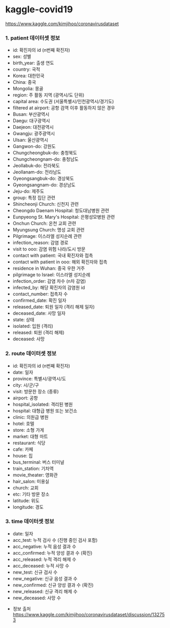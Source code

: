 # kaggle-covid19
https://www.kaggle.com/kimjihoo/coronavirusdataset

### 1. patient 데이터셋 정보
* id: 확진자의 id (n번째 확진자)
* sex: 성별
* birth_year: 출생 연도
* country: 국적
* Korea: 대한민국
* China: 중국
* Mongolia: 몽골
* region: 주 활동 지역 (광역시/도 단위)
* capital area: 수도권 (서울특별시/인천광역시/경기도)
* filtered at airport: 공항 검역 이후 활동하지 않은 경우
* Busan: 부산광역시
* Daegu: 대구광역시
* Daejeon: 대전광역시
* Gwangju: 광주광역시
* Ulsan: 울산광역시
* Gangwon-do: 강원도
* Chungcheongbuk-do: 충청북도
* Chungcheongnam-do: 충청남도
* Jeollabuk-do: 전라북도
* Jeollanam-do: 전라남도
* Gyeongsangbuk-do: 경상북도
* Gyeongsangnam-do: 경상남도
* Jeju-do: 제주도
* group: 특정 집단 관련
* Shincheonji Church: 신천지 관련
* Cheongdo Daenam Hospital: 청도대남병원 관련
* Eunpyeong St. Mary's Hospital: 은평성모병원 관련
* Onchun Church: 온천 교회 관련
* Myungsung Church: 명성 교회 관련
* Pilgrimage: 이스라엘 성지순례 관련
* infection_reason: 감염 경로
* visit to ooo: 감염 위험 나라/도시 방문
* contact with patient: 국내 확진자와 접촉
* contact with patient in ooo: 해외 확진자와 접촉
* residence in Wuhan: 중국 우한 거주
* pilgrimage to Israel: 이스라엘 성지순례
* infection_order: 감염 차수 (n차 감염)
* infected_by: 해당 확진자의 감염원 id
* contact_number: 접촉자 수
* confirmed_date: 확진 일자
* released_date: 퇴원 일자 (격리 해제 일자)
* deceased_date: 사망 일자
* state: 상태
* isolated: 입원 (격리)
* released: 퇴원 (격리 해제)
* deceased: 사망

### 2. route 데이터셋 정보
* id: 확진자의 id (n번째 확진자)
* date: 일자
* province: 특별시/광역시/도
* city: 시/군/구
* visit: 방문한 장소 (종류)
* airport: 공항
* hospital_isolated: 격리된 병원
* hospital: 대형급 병원 또는 보건소
* clinic: 의원급 병원
* hotel: 호텔
* store: 소형 가게
* market: 대형 마트
* restaurant: 식당
* cafe: 카페
* house: 집
* bus_terminal: 버스 터미널
* train_station: 기차역
* movie_theater: 영화관
* hair_salon: 미용실
* church: 교회
* etc: 기타 방문 장소
* latitude: 위도
* longitude: 경도

### 3. time 데이터셋 정보
* date: 일자
* acc_test: 누적 검사 수 (진행 중인 검사 포함)
* acc_negative: 누적 음성 결과 수
* acc_confirmed: 누적 양성 결과 수 (확진)
* acc_released: 누적 격리 해제 수
* acc_deceased: 누적 사망 수
* new_test: 신규 검사 수
* new_negative: 신규 음성 결과 수
* new_confirmed: 신규 양성 결과 수 (확진)
* new_released: 신규 격리 해제 수
* new_deceased: 사망 수
- 정보 출처 
https://www.kaggle.com/kimjihoo/coronavirusdataset/discussion/132753
